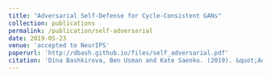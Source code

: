```yaml
---
title: "Adversarial Self-Defense for Cycle-Consistent GANs"
collection: publications
permalink: /publication/self-adversarial
date: 2019-05-23
venue: 'accepted to NeurIPS'
paperurl: 'http://dbash.github.io/files/self_adversarial.pdf'
citation: 'Dina Bashkirova, Ben Usman and Kate Saenko. (2019). &quot;Adversarial Self-Defense for Cycle-Consistent GANs.&quot;. '
---
```


